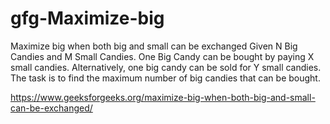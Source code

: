 # gfg-Maximize-big

Maximize big when both big and small can be exchanged
Given N Big Candies and M Small Candies. One Big Candy can be bought by paying X small candies. Alternatively, one big candy can be sold for Y small candies. The task is to find the maximum number of big candies that can be bought.

https://www.geeksforgeeks.org/maximize-big-when-both-big-and-small-can-be-exchanged/
